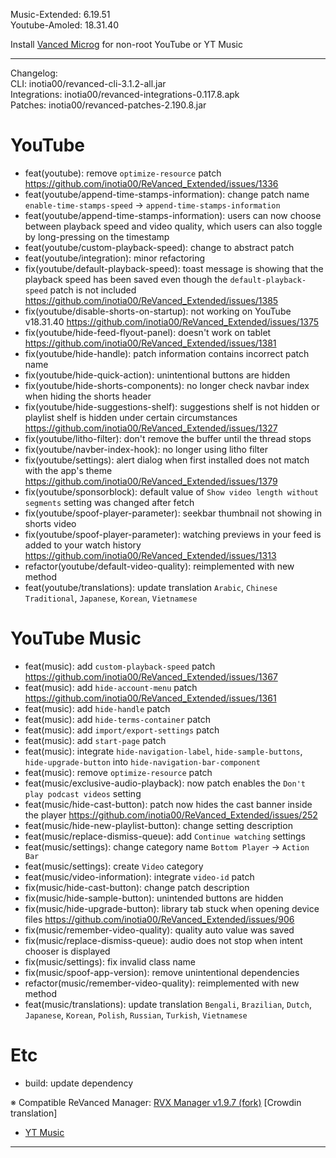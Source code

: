 Music-Extended: 6.19.51  
Youtube-Amoled: 18.31.40  

Install [Vanced Microg](https://github.com/inotia00/VancedMicroG/releases/download/v0.2.27.230755/microg.apk) for non-root YouTube or YT Music  

---
Changelog:  
CLI: inotia00/revanced-cli-3.1.2-all.jar  
Integrations: inotia00/revanced-integrations-0.117.8.apk  
Patches: inotia00/revanced-patches-2.190.8.jar  

YouTube
==
- feat(youtube): remove `optimize-resource` patch https://github.com/inotia00/ReVanced_Extended/issues/1336
- feat(youtube/append-time-stamps-information): change patch name `enable-time-stamps-speed` → `append-time-stamps-information`
- feat(youtube/append-time-stamps-information): users can now choose between playback speed and video quality, which users can also toggle by long-pressing on the timestamp
- feat(youtube/custom-playback-speed): change to abstract patch
- feat(youtube/integration): minor refactoring
- fix(youtube/default-playback-speed): toast message is showing that the playback speed has been saved even though the `default-playback-speed` patch is not included https://github.com/inotia00/ReVanced_Extended/issues/1385
- fix(youtube/disable-shorts-on-startup): not working on YouTube v18.31.40 https://github.com/inotia00/ReVanced_Extended/issues/1375
- fix(youtube/hide-feed-flyout-panel): doesn't work on tablet https://github.com/inotia00/ReVanced_Extended/issues/1381
- fix(youtube/hide-handle): patch information contains incorrect patch name
- fix(youtube/hide-quick-action): unintentional buttons are hidden
- fix(youtube/hide-shorts-components): no longer check navbar index when hiding the shorts header
- fix(youtube/hide-suggestions-shelf): suggestions shelf is not hidden or playlist shelf is hidden under certain circumstances https://github.com/inotia00/ReVanced_Extended/issues/1327
- fix(youtube/litho-filter): don't remove the buffer until the thread stops
- fix(youtube/navber-index-hook): no longer using litho filter
- fix(youtube/settings): alert dialog when first installed does not match with the app's theme https://github.com/inotia00/ReVanced_Extended/issues/1379
- fix(youtube/sponsorblock): default value of `Show video length without segments` setting was changed after fetch
- fix(youtube/spoof-player-parameter): seekbar thumbnail not showing in shorts video
- fix(youtube/spoof-player-parameter): watching previews in your feed is added to your watch history https://github.com/inotia00/ReVanced_Extended/issues/1313
- refactor(youtube/default-video-quality): reimplemented with new method
- feat(youtube/translations): update translation
`Arabic`, `Chinese Traditional`, `Japanese`, `Korean`, `Vietnamese`


YouTube Music
==
- feat(music): add `custom-playback-speed` patch https://github.com/inotia00/ReVanced_Extended/issues/1367
- feat(music): add `hide-account-menu` patch https://github.com/inotia00/ReVanced_Extended/issues/1361
- feat(music): add `hide-handle` patch
- feat(music): add `hide-terms-container` patch
- feat(music): add `import/export-settings` patch
- feat(music): add `start-page` patch
- feat(music): integrate `hide-navigation-label`, `hide-sample-buttons`, `hide-upgrade-button` into `hide-navigation-bar-component`
- feat(music): remove `optimize-resource` patch
- feat(music/exclusive-audio-playback): now patch enables the `Don't play podcast videos` setting
- feat(music/hide-cast-button): patch now hides the cast banner inside the player https://github.com/inotia00/ReVanced_Extended/issues/252
- feat(music/hide-new-playlist-button): change setting description
- feat(music/replace-dismiss-queue): add `Continue watching` settings
- feat(music/settings): change category name `Bottom Player` → `Action Bar`
- feat(music/settings): create `Video` category
- feat(music/video-information): integrate `video-id` patch
- fix(music/hide-cast-button): change patch description
- fix(music/hide-sample-button): unintended buttons are hidden
- fix(music/hide-upgrade-button): library tab stuck when opening device files https://github.com/inotia00/ReVanced_Extended/issues/906
- fix(music/remember-video-quality): quality auto value was saved
- fix(music/replace-dismiss-queue): audio does not stop when intent chooser is displayed
- fix(music/settings): fix invalid class name
- fix(music/spoof-app-version): remove unintentional dependencies
- refactor(music/remember-video-quality): reimplemented with new method
- feat(music/translations): update translation
`Bengali`, `Brazilian`, `Dutch`, `Japanese`, `Korean`, `Polish`, `Russian`, `Turkish`, `Vietnamese`


Etc
==
- build: update dependency


※ Compatible ReVanced Manager: [RVX Manager v1.9.7 (fork)](https://github.com/inotia00/revanced-manager/releases/tag/v1.9.7)
[Crowdin translation]
- [YT Music](https://crowdin.com/project/revanced-music-extended)
---  
